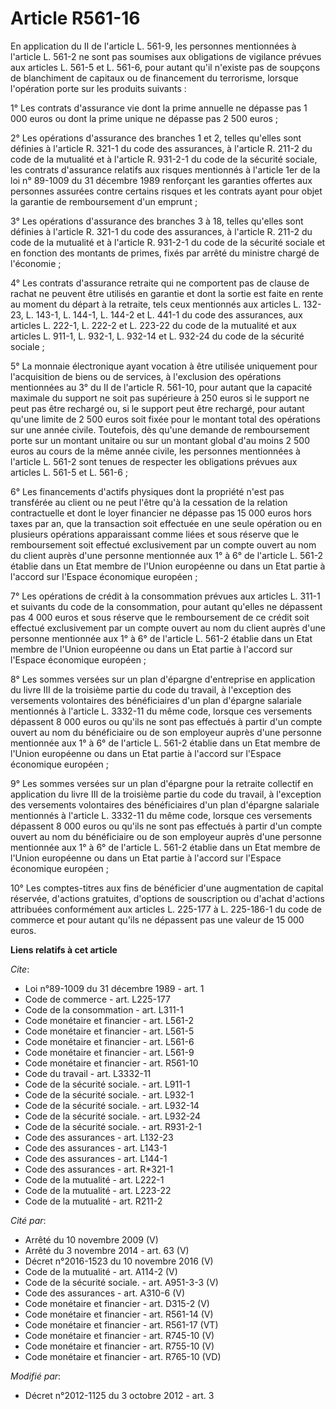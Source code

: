# Article R561-16

En application du II de l'article L. 561-9, les personnes mentionnées à l'article L. 561-2 ne sont pas soumises aux
obligations de vigilance prévues aux articles L. 561-5 et L. 561-6, pour autant qu'il n'existe pas de soupçons de blanchiment
de capitaux ou de financement du terrorisme, lorsque l'opération porte sur les produits suivants : 

1° Les contrats d'assurance vie dont la prime annuelle ne dépasse pas 1 000 euros ou dont la prime unique ne dépasse pas 2
500 euros ; 

2° Les opérations d'assurance des branches 1 et 2, telles qu'elles sont définies à l'article R. 321-1 du code des assurances,
à l'article R. 211-2 du code de la mutualité et à l'article R. 931-2-1 du code de la sécurité sociale, les contrats
d'assurance relatifs aux risques mentionnés à l'article 1er de la loi n° 89-1009 du 31 décembre 1989 renforçant les garanties
offertes aux personnes assurées contre certains risques et les contrats ayant pour objet la garantie de remboursement d'un
emprunt ; 

3° Les opérations d'assurance des branches 3 à 18, telles qu'elles sont définies à l'article R. 321-1 du code des assurances,
à l'article R. 211-2 du code de la mutualité et à l'article R. 931-2-1 du code de la sécurité sociale et en fonction des
montants de primes, fixés par arrêté du ministre chargé de l'économie ; 

4° Les contrats d'assurance retraite qui ne comportent pas de clause de rachat ne peuvent être utilisés en garantie et dont
la sortie est faite en rente au moment du départ à la retraite, tels ceux mentionnés aux articles L. 132-23, L. 143-1, 
L. 144-1, L. 144-2 et L. 441-1 du code des assurances, aux articles L. 222-1, L. 222-2 et L. 223-22 du code de la mutualité
et aux articles L. 911-1, L. 932-1, L. 932-14 et L. 932-24 du code de la sécurité sociale ; 

5° La monnaie électronique ayant vocation à être utilisée uniquement pour l'acquisition de biens ou de services, à
l'exclusion des opérations mentionnées au 3° du II de l'article R. 561-10, pour autant que la capacité maximale du support ne
soit pas supérieure à 250 euros si le support ne peut pas être rechargé ou, si le support peut être rechargé, pour autant
qu'une limite de 2 500 euros soit fixée pour le montant total des opérations sur une année civile. Toutefois, dès qu'une
demande de remboursement porte sur un montant unitaire ou sur un montant global d'au moins 2 500 euros au cours de la même
année civile, les personnes mentionnées à l'article L. 561-2 sont tenues de respecter les obligations prévues aux articles L.
561-5 et L. 561-6 ; 

6° Les financements d'actifs physiques dont la propriété n'est pas transférée au client ou ne peut l'être qu'à la cessation
de la relation contractuelle et dont le loyer financier ne dépasse pas 15 000 euros hors taxes par an, que la transaction
soit effectuée en une seule opération ou en plusieurs opérations apparaissant comme liées et sous réserve que le
remboursement soit effectué exclusivement par un compte ouvert au nom du client auprès d'une personne mentionnée aux 1° à 6°
de l'article L. 561-2 établie dans un Etat membre de l'Union européenne ou dans un Etat partie à l'accord sur l'Espace
économique européen ; 

7° Les opérations de crédit à la consommation prévues aux articles L. 311-1 et suivants du code de la consommation, pour
autant qu'elles ne dépassent pas 4 000 euros et sous réserve que le remboursement de ce crédit soit effectué exclusivement
par un compte ouvert au nom du client auprès d'une personne mentionnée aux 1° à 6° de l'article L. 561-2 établie dans un Etat
membre de l'Union européenne ou dans un Etat partie à l'accord sur l'Espace économique européen ; 

8° Les sommes versées sur un plan d'épargne d'entreprise en application du livre III de la troisième partie du code du
travail, à l'exception des versements volontaires des bénéficiaires d'un plan d'épargne salariale mentionnés à l'article L.
3332-11 du même code, lorsque ces versements dépassent 8 000 euros ou qu'ils ne sont pas effectués à partir d'un compte
ouvert au nom du bénéficiaire ou de son employeur auprès d'une personne mentionnée aux 1° à 6° de l'article L. 561-2 établie
dans un Etat membre de l'Union européenne ou dans un Etat partie à l'accord sur l'Espace économique européen ; 

9° Les sommes versées sur un plan d'épargne pour la retraite collectif en application du livre III de la troisième partie du
code du travail, à l'exception des versements volontaires des bénéficiaires d'un plan d'épargne salariale mentionnés à
l'article L. 3332-11 du même code, lorsque ces versements dépassent 8 000 euros ou qu'ils ne sont pas effectués à partir d'un
compte ouvert au nom du bénéficiaire ou de son employeur auprès d'une personne mentionnée aux 1° à 6° de l'article L. 561-2
établie dans un Etat membre de l'Union européenne ou dans un Etat partie à l'accord sur l'Espace économique européen ; 

10° Les comptes-titres aux fins de bénéficier d'une augmentation de capital réservée, d'actions gratuites, d'options de
souscription ou d'achat d'actions attribuées conformément aux articles L. 225-177 à L. 225-186-1 du code de commerce et pour
autant qu'ils ne dépassent pas une valeur de 15 000 euros.

**Liens relatifs à cet article**

_Cite_:

  - Loi n°89-1009 du 31 décembre 1989 - art. 1
  - Code de commerce - art. L225-177
  - Code de la consommation - art. L311-1
  - Code monétaire et financier - art. L561-2
  - Code monétaire et financier - art. L561-5
  - Code monétaire et financier - art. L561-6
  - Code monétaire et financier - art. L561-9
  - Code monétaire et financier - art. R561-10
  - Code du travail - art. L3332-11
  - Code de la sécurité sociale. - art. L911-1
  - Code de la sécurité sociale. - art. L932-1
  - Code de la sécurité sociale. - art. L932-14
  - Code de la sécurité sociale. - art. L932-24
  - Code de la sécurité sociale. - art. R931-2-1
  - Code des assurances - art. L132-23
  - Code des assurances - art. L143-1
  - Code des assurances - art. L144-1
  - Code des assurances - art. R*321-1
  - Code de la mutualité - art. L222-1
  - Code de la mutualité - art. L223-22
  - Code de la mutualité - art. R211-2

_Cité par_:

  - Arrêté du 10 novembre 2009 (V)
  - Arrêté du 3 novembre 2014 - art. 63 (V)
  - Décret n°2016-1523 du 10 novembre 2016 (V)
  - Code de la mutualité - art. A114-2 (V)
  - Code de la sécurité sociale. - art. A951-3-3 (V)
  - Code des assurances - art. A310-6 (V)
  - Code monétaire et financier - art. D315-2 (V)
  - Code monétaire et financier - art. R561-14 (V)
  - Code monétaire et financier - art. R561-17 (VT)
  - Code monétaire et financier - art. R745-10 (V)
  - Code monétaire et financier - art. R755-10 (V)
  - Code monétaire et financier - art. R765-10 (VD)

_Modifié par_:

  - Décret n°2012-1125 du 3 octobre 2012 - art. 3
